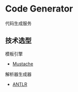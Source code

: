 # Code Generator

代码生成服务

## 技术选型

模板引擎
- [Mustache](https://github.com/samskivert/jmustache)

解析器生成器
- [ANTLR](https://github.com/antlr/antlr4)
